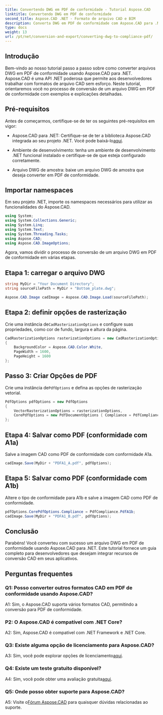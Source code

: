```yaml
---
title: Convertendo DWG em PDF de conformidade - Tutorial Aspose.CAD
linktitle: Convertendo DWG em PDF de conformidade
second_title: Aspose.CAD .NET - Formato de arquivo CAD e BIM
description: Converta DWG em PDF de conformidade com Aspose.CAD para .NET. Siga nosso tutorial para obter orientação passo a passo.
type: docs
weight: 13
url: /pt/net/conversion-and-export/converting-dwg-to-compliance-pdf/
---
```

## Introdução

Bem-vindo ao nosso tutorial passo a passo sobre como converter arquivos DWG em PDF de conformidade usando Aspose.CAD para .NET. Aspose.CAD é uma API .NET poderosa que permite aos desenvolvedores trabalhar com formatos de arquivo CAD sem esforço. Neste tutorial, orientaremos você no processo de conversão de um arquivo DWG em PDF de conformidade com exemplos e explicações detalhadas.

## Pré-requisitos

Antes de começarmos, certifique-se de ter os seguintes pré-requisitos em vigor:

-  Aspose.CAD para .NET: Certifique-se de ter a biblioteca Aspose.CAD integrada ao seu projeto .NET. Você pode baixá-lo[aqui](https://releases.aspose.com/cad/net/).

- Ambiente de desenvolvimento: tenha um ambiente de desenvolvimento .NET funcional instalado e certifique-se de que esteja configurado corretamente.

- Arquivo DWG de amostra: baixe um arquivo DWG de amostra que deseja converter em PDF de conformidade.

## Importar namespaces

Em seu projeto .NET, importe os namespaces necessários para utilizar as funcionalidades do Aspose.CAD.

```csharp
using System;
using System.Collections.Generic;
using System.Linq;
using System.Text;
using System.Threading.Tasks;
using Aspose.CAD;
using Aspose.CAD.ImageOptions;
```

Agora, vamos dividir o processo de conversão de um arquivo DWG em PDF de conformidade em várias etapas.

## Etapa 1: carregar o arquivo DWG

```csharp
string MyDir = "Your Document Directory";
string sourceFilePath = MyDir + "Bottom_plate.dwg";

Aspose.CAD.Image cadImage = Aspose.CAD.Image.Load(sourceFilePath);
```

## Etapa 2: definir opções de rasterização

 Crie uma instância de`CadRasterizationOptions` e configure suas propriedades, como cor de fundo, largura e altura da página.

```csharp
CadRasterizationOptions rasterizationOptions = new CadRasterizationOptions
{
    BackgroundColor = Aspose.CAD.Color.White,
    PageWidth = 1600,
    PageHeight = 1600
};
```

## Passo 3: Criar Opções de PDF

 Crie uma instância de`PdfOptions` e defina as opções de rasterização vetorial.

```csharp
PdfOptions pdfOptions = new PdfOptions
{
    VectorRasterizationOptions = rasterizationOptions,
    CorePdfOptions = new PdfDocumentOptions { Compliance = PdfCompliance.PdfA1a }
};
```

## Etapa 4: Salvar como PDF (conformidade com A1a)

Salve a imagem CAD como PDF de conformidade com conformidade A1a.

```csharp
cadImage.Save(MyDir + "PDFA1_A.pdf", pdfOptions);
```

## Etapa 5: Salvar como PDF (conformidade com A1b)

Altere o tipo de conformidade para A1b e salve a imagem CAD como PDF de conformidade.

```csharp
pdfOptions.CorePdfOptions.Compliance = PdfCompliance.PdfA1b;
cadImage.Save(MyDir + "PDFA1_B.pdf", pdfOptions);
```

## Conclusão

Parabéns! Você converteu com sucesso um arquivo DWG em PDF de conformidade usando Aspose.CAD para .NET. Este tutorial fornece um guia completo para desenvolvedores que desejam integrar recursos de conversão CAD em seus aplicativos.

## Perguntas frequentes

### Q1: Posso converter outros formatos CAD em PDF de conformidade usando Aspose.CAD?

A1: Sim, o Aspose.CAD suporta vários formatos CAD, permitindo a conversão para PDF de conformidade.

### P2: O Aspose.CAD é compatível com .NET Core?

A2: Sim, Aspose.CAD é compatível com .NET Framework e .NET Core.

### Q3: Existe alguma opção de licenciamento para Aspose.CAD?

 A3: Sim, você pode explorar opções de licenciamento[aqui](https://purchase.aspose.com/buy).

### Q4: Existe um teste gratuito disponível?

 A4: Sim, você pode obter uma avaliação gratuita[aqui](https://releases.aspose.com/).

### Q5: Onde posso obter suporte para Aspose.CAD?

A5: Visite o[Fórum Aspose.CAD](https://forum.aspose.com/c/cad/19) para quaisquer dúvidas relacionadas ao suporte.